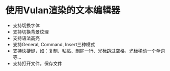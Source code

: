 # 使用Vulan渲染的文本编辑器
* 支持切换字体  
* 支持切换背景纹理
* 支持语法高亮
* 支持General, Command, Insert三种模式
* 支持快捷键，如：复制、粘贴、删除一行、光标跳过空格，光标移动一个单词等...
* 支持打开文件，保存文件